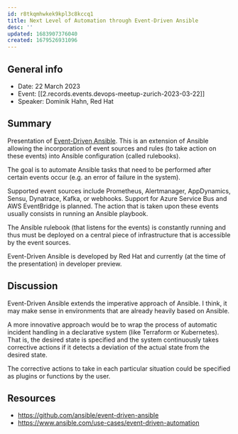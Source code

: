```yaml
---
id: r8tkqmhwkek9kpl3c8kccq1
title: Next Level of Automation through Event-Driven Ansible
desc: ''
updated: 1683907376040
created: 1679526931096
---
```


## General info

- Date: 22 March 2023
- Event: [[2.records.events.devops-meetup-zurich-2023-03-22]]
- Speaker: Dominik Hahn, Red Hat

## Summary

Presentation of [Event-Driven Ansible](https://github.com/ansible/event-driven-ansible). This is an extension of Ansible allowing the incorporation of event sources and rules (to take action on these events) into Ansible configuration (called rulebooks).

The goal is to automate Ansible tasks that need to be performed after certain events occur (e.g. an error of failure in the system).

Supported event sources include Prometheus, Alertmanager, AppDynamics, Sensu, Dynatrace, Kafka, or webhooks. Support for Azure Service Bus and AWS EventBridge is planned. The action that is taken upon these events  usually consists in running an Ansible playbook.

The Ansible rulebook (that listens for the events) is constantly running and thus must be deployed on a central piece of infrastructure that is accessible by the event sources.

Event-Driven Ansible is developed by Red Hat and currently (at the time of the presentation) in developer preview.

## Discussion

Event-Driven Ansible extends the imperative approach of Ansible. I think, it may make sense in environments that are already heavily based on Ansible.

A more innovative approach would be to wrap the process of automatic incident handling in a declarative system (like Terraform or Kubernetes). That is, the desired state is specified and the system continuously takes corrective actions if it detects a deviation of the actual state from the desired state.

The corrective actions to take in each particular situation could be specified as plugins or functions by the user.

## Resources

- https://github.com/ansible/event-driven-ansible
- https://www.ansible.com/use-cases/event-driven-automation
